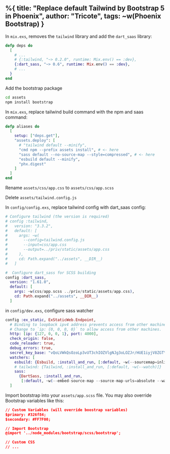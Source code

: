 %{
  title: "Replace default Tailwind by Bootstrap 5 in Phoenix",
  author: "Tricote",
  tags: ~w(Phoenix Bootstrap)
}
---

In `mix.exs`, removes the `tailwind` library and add the `dart_saas` library:

```elixir
defp deps do
  [
    # ...
    # {:tailwind, "~> 0.2.0", runtime: Mix.env() == :dev},
    {:dart_sass, "~> 0.6", runtime: Mix.env() == :dev},
    # ...
  }
end
```

Add the bootstrap package

```sh
cd assets
npm install bootstrap
```

In `mix.exs`, replace tailwind build command with the npm and saas command:

```elixir
defp aliases do
  [
    setup: ["deps.get"],
    "assets.deploy": [
      # "tailwind default --minify",
      "cmd npm --prefix assets install", # <- here
      "sass default --no-source-map --style=compressed", # <- here
      "esbuild default --minify",
      "phx.digest"
    ]
  ]
end
```

Rename `assets/css/app.css` to `assets/css/app.scss`

Delete `assets/tailwind.config.js`

In `config/config.exs`, replace tailwind config with dart_saas config:

```elixir
# Configure tailwind (the version is required)
# config :tailwind,
#   version: "3.3.2",
#   default: [
#     args: ~w(
#       --config=tailwind.config.js
#       --input=css/app.css
#       --output=../priv/static/assets/app.css
#     ),
#     cd: Path.expand("../assets", __DIR__)
#   ]

#  Configure dart_sass for SCSS building
config :dart_sass,
  version: "1.61.0",
  default: [
    args: ~w(css/app.scss ../priv/static/assets/app.css),
    cd: Path.expand("../assets", __DIR__)
  ]
```

in `config/dev.exs`, configure sass watcher

```elixir
config :ex_static, ExStaticWeb.Endpoint,
  # Binding to loopback ipv4 address prevents access from other machines.
  # Change to `ip: {0, 0, 0, 0}` to allow access from other machines.
  http: [ip: {127, 0, 0, 1}, port: 4000],
  check_origin: false,
  code_reloader: true,
  debug_errors: true,
  secret_key_base: "vQoLVWkQsOzoLp3vUT3chIOZVlgNJg3oLOZJr/HUE1iyjV8ZGTYD4D5PM48FxHOj",
  watchers: [
    esbuild: {Esbuild, :install_and_run, [:default, ~w(--sourcemap=inline --watch)]},
    # tailwind: {Tailwind, :install_and_run, [:default, ~w(--watch)]}
    sass:
      {DartSass, :install_and_run,
       [:default, ~w(--embed-source-map --source-map-urls=absolute --watch)]} # <- here
  ]
```

Import bootstrap into your `assets/app.scss` file. You may also override Bootstrap variables like this:

```json
// Custom Variables (will override boostrap variables)
$primary: #326f84;
$secondary: #FF7F00;

// Import Bootstrap
@import '../node_modules/bootstrap/scss/bootstrap';

// Custom CSS
// ...
```